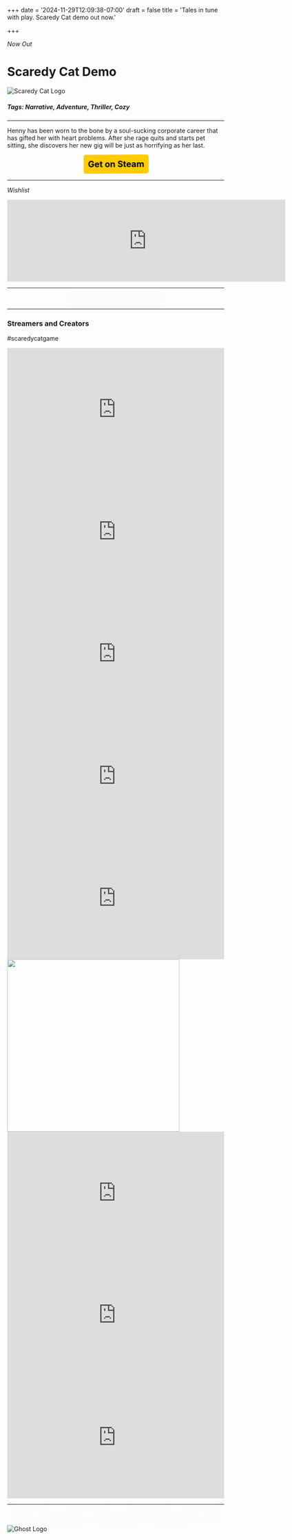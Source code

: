 +++
date = '2024-11-29T12:09:38-07:00'
draft = false
title = 'Tales in tune with play. Scaredy Cat demo out now.'

+++

*Now Out*
# Scaredy Cat Demo 

<img src="/images/sc.jpg" loading="lazy" alt="Scaredy Cat Logo">

##### **Tags: Narrative, Adventure, Thriller, Cozy**

---

Henny has been worn to the bone by a soul-sucking corporate career that has gifted her with heart problems. After she rage quits and starts pet sitting, she discovers her new gig will be just as horrifying as her last.

<div style="text-align:center;">
    <a href="https://store.steampowered.com/app/2919030/Scaredy_Cat/" target="_blank" style="display:inline-block; padding:10px; background-color:#ffcc00; color:#000; font-size:20px; font-weight:bold; text-decoration:none; border-radius:5px; animation:shake 0.5s; animation-iteration-count:infinite;">
        Get on Steam
    </a>
</div>

<style>
@keyframes shake {
    0% { transform: translate(1px, 1px) rotate(0deg); }
    20% { transform: translate(-1px, -1px) rotate(-0.5deg); }
    40% { transform: translate(-1px, 1px) rotate(0.5deg); }
    60% { transform: translate(1px, -1px) rotate(-0.5deg); }
    80% { transform: translate(1px, 1px) rotate(0.5deg); }
    100% { transform: translate(1px, -1px) rotate(0deg); }
}
</style>

---
*Wishlist*
<iframe src="https://store.steampowered.com/widget/2919030/" frameborder="0" width="646" height="190" loading="lazy"></iframe>

---

<div style="text-align:center; font-size:16px; animation:fadeIn 2s;">
    <a href="blog/social/" target="_blank" class="social-link">Follow me on socials ❤️</a>
</div>

---
### Streamers and Creators
#scaredycatgame

<div style="position: relative; width: 100%; padding-bottom: 56.25%;">
    <iframe src="https://www.youtube.com/embed/Pi3GX4uoxo8" 
        style="position: absolute; top: 0; left: 0; width: 100%; height: 100%;" 
        frameborder="0" 
        loading="lazy" 
        allowfullscreen>
    </iframe>
</div>

<div style="position: relative; width: 100%; padding-bottom: 56.25%;">
    <iframe src="https://www.youtube.com/embed/uCq20A3KDCY?start=160" 
        style="position: absolute; top: 0; left: 0; width: 100%; height: 100%;" 
        frameborder="0" 
        loading="lazy" 
        allowfullscreen>
    </iframe>
</div>

<div style="position: relative; width: 100%; padding-bottom: 56.25%;">
    <iframe src="https://www.tiktok.com/embed/v2/7374083586883849515" 
        style="position: absolute; top: 0; left: 0; width: 100%; height: 100%;" 
        frameborder="0" 
        loading="lazy" 
        allowfullscreen>
    </iframe>
</div>

<div style="position: relative; width: 100%; padding-bottom: 56.25%;">
    <iframe src="https://www.youtube.com/embed/g6wAf5H24nU" 
        style="position: absolute; top: 0; left: 0; width: 100%; height: 100%;" 
        frameborder="0" 
        loading="lazy" 
        allowfullscreen>
    </iframe>
</div>

<div style="position: relative; width: 100%; padding-bottom: 56.25%;">
    <iframe src="https://www.youtube.com/embed/fHkXDLETt7w?start=3833" 
        style="position: absolute; top: 0; left: 0; width: 100%; height: 100%;" 
        frameborder="0" 
        loading="lazy" 
        allowfullscreen>
    </iframe>
</div>

<a href="https://www.tiktok.com/@thestarbuck86x/photo/7423053622621064491" target="_blank">
    <img src="/images/tiktokreview.png" width="400" loading="lazy" />
</a>

<div style="position: relative; width: 100%; padding-bottom: 56.25%;">
    <iframe src="https://www.youtube.com/embed/QfnV2WcH8wk" 
        style="position: absolute; top: 0; left: 0; width: 100%; height: 100%;" 
        frameborder="0" 
        loading="lazy" 
        allowfullscreen>
    </iframe>
</div>

<div style="position: relative; width: 100%; padding-bottom: 56.25%;">
    <iframe src="https://www.youtube.com/embed/hKvB5VvXJnU" 
        style="position: absolute; top: 0; left: 0; width: 100%; height: 100%;" 
        frameborder="0" 
        loading="lazy" 
        allowfullscreen>
    </iframe>
</div>

<div style="position: relative; width: 100%; padding-bottom: 56.25%;">
    <iframe src="https://www.youtube.com/embed/zPsoj8gmjJM" 
        style="position: absolute; top: 0; left: 0; width: 100%; height: 100%;" 
        frameborder="0" 
        loading="lazy" 
        allowfullscreen>
    </iframe>
</div>

---
<div style="text-align:center; font-size:14px; animation:fadeIn 2s;">
    <a href="https://twitter.com/aeiogames/" target="_blank" class="social-link">Twitter</a>
    <a href="https://www.instagram.com/aeiogames/" target="_blank" class="social-link">Instagram</a>
    <a href="https://www.youtube.com/@aeio_games/" target="_blank" class="social-link">YouTube</a>
    <a href="https://www.tiktok.com/@aeiogames/" target="_blank" class="social-link">TikTok</a>
    <a href="https://bsky.app/profile/aeiogames.bsky.social" target="_blank" class="social-link">Bluesky</a>
    <a href="https://www.threads.net/@aeiogames" target="_blank" class="social-link">Threads</a>
    <a href="https://store.steampowered.com/curator/44954761" target="_blank" class="social-link">Steam</a>
</div>

<style>
@keyframes fadeIn { 0% { opacity: 0; } 100% { opacity: 1; } }
@keyframes hoverEffect {
    0% { transform: scale(1); }
    50% { transform: scale(1.1); }
    100% { transform: scale(1); }
}
.social-link {
    margin: 0 15px;
    padding: 10px 20px;
    color: #fff;
    background-color: #0073e6;
    border-radius: 5px;
    text-decoration: none;
    transition: background-color 0.3s, transform 0.3s;
    animation: fadeIn 2s;
}
.social-link:hover {
    background-color: #005bb5;
    animation: hoverEffect 0.6s;
}
</style>
<img src="/images/ghost.svg" loading="lazy" alt="Ghost Logo">
